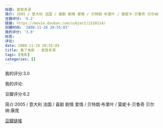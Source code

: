 ```yaml
---
标题: 爱我多深
简介: 2005 / 意大利 法国 / 喜剧 剧情 爱情 / 贝特朗·布里叶 / 莫妮卡·贝鲁奇 贝尔纳·康庞
豆瓣评分: '6.2'
链接: https://movie.douban.com/subject/1510114/
创建时间: '2008-11-28 20:55:03'
我的评分: '3.0'
标签:
评论:
date: 2008-11-28 20:55:03
title: 看了电影 - 爱我多深
tags: [电影]
categories: []
---
```


我的评分:3.0

我的评论:

豆瓣评分:6.2

简介:2005 / 意大利 法国 / 喜剧 剧情 爱情 / 贝特朗·布里叶 / 莫妮卡·贝鲁奇 贝尔纳·康庞

[豆瓣链接](https://movie.douban.com/subject/1510114/)

